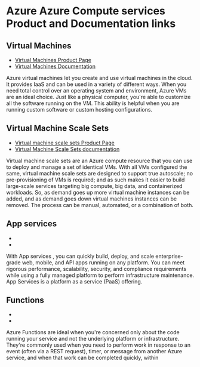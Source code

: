 # Azure Azure Compute services Product and Documentation links


## Virtual Machines
* [Virtual Machines Product Page](https://azure.microsoft.com/en-us/services/virtual-machines/)
* [Virtual Machines Documentation](https://docs.microsoft.com/en-us/azure/virtual-machines/)

Azure virtual machines let you create and use virtual machines in the cloud. It provides IaaS and can be used in a variety of different ways. When you need total control over an operating system and environment, Azure VMs are an ideal choice. Just like a physical computer, you're able to customize all the software running on the VM. This ability is helpful when you are running custom software or custom hosting configurations.

## Virtual Machine Scale Sets
* [Virtual machine scale sets Product Page](https://azure.microsoft.com/en-us/services/virtual-machine-scale-sets/)
* [Virtual Machine Scale Sets documentation](https://docs.microsoft.com/en-us/azure/virtual-machine-scale-sets/)

Virtual machine scale sets are an Azure compute resource that you can use to deploy and manage a set of identical VMs. With all VMs configured the same, virtual machine scale sets are designed to support true autoscale; no pre-provisioning of VMs is required; and as such makes it easier to build large-scale services targeting big compute, big data, and containerized workloads. So, as demand goes up more virtual machine instances can be added, and as demand goes down virtual machines instances can be removed. The process can be manual, automated, or a combination of both.

## App services
* []()
* []()

With App services , you can quickly build, deploy, and scale enterprise-grade web, mobile, and API apps running on any platform. You can meet rigorous performance, scalability, security, and compliance requirements while using a fully managed platform to perform infrastructure maintenance. App Services is a platform as a service (PaaS) offering.

## Functions
* []()
* []()

Azure Functions are ideal when you're concerned only about the code running your service and not the underlying platform or infrastructure. They're commonly used when you need to perform work in response to an event (often via a REST request), timer, or message from another Azure service, and when that work can be completed quickly, within 


